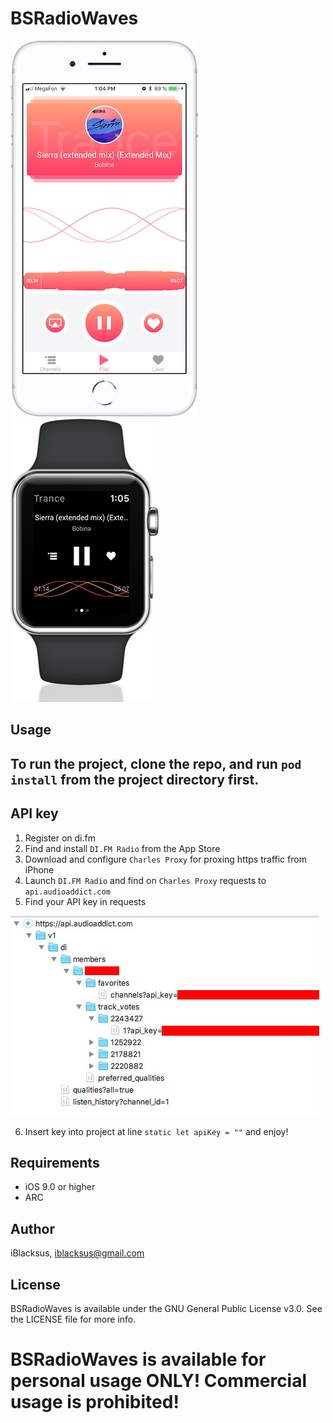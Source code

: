 # BSRadioWaves

![Image](DemoResources/iphone.png)
![Image](DemoResources/watch.png)

## Usage

## To run the project, clone the repo, and run `pod install` from the project directory first.

## API key

1. Register on di.fm
2. Find and install `DI.FM Radio` from the App Store
3. Download and configure `Charles Proxy` for proxing https traffic from iPhone
4. Launch `DI.FM Radio` and find on `Charles Proxy` requests to `api.audioaddict.com`
5. Find your API key in requests

![Image](DemoResources/key.jpg)

6. Insert key into project at line `static let apiKey = ""` and enjoy!

## Requirements
  * iOS 9.0 or higher
  * ARC

## Author

iBlacksus, iblacksus@gmail.com

## License

BSRadioWaves is available under the GNU General Public License v3.0. See the LICENSE file for more info.

# BSRadioWaves is available for personal usage ONLY! Commercial usage is prohibited!